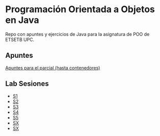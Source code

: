 # Programación Orientada a Objetos en Java
Repo con apuntes y ejercicios de Java para la asignatura de POO de ETSETB UPC.

## Apuntes

[Apuntes para el parcial (hasta contenedores)](apuntes_parcial.md)

## Lab Sesiones

- [S1](Umar_Mohammad_mcd.zip)
- [S2](contenedores.zip)
- [S3](sesion3.zip)
- [S4](math.zip)
- [S5](contenedores.zip)
- [SX]()
- [SX]()
